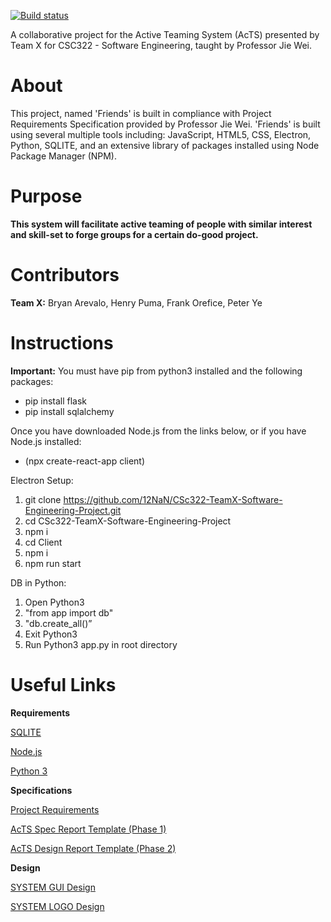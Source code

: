 
[![Build status](https://travis-ci.org/USERNAME/travis-lab.svg?master)](https://travis-ci.org/BryAre)

A collaborative project for the Active Teaming System (AcTS) presented by Team X for CSC322 - Software Engineering, taught by Professor Jie Wei.

# About

This project, named 'Friends' is built in compliance with Project Requirements Specification provided by Professor Jie Wei. 
'Friends' is built using several multiple tools including: JavaScript, HTML5, CSS, Electron, Python, SQLITE, and an extensive library of packages installed using Node Package Manager (NPM).

# Purpose 

**This system will facilitate active teaming of people with similar interest and skill-set to forge groups for a certain do-good project.**
    
# Contributors

 **Team X:** Bryan Arevalo, Henry Puma, Frank Orefice, Peter Ye

# Instructions 
**Important:**
You must have pip from python3 installed and the following packages:
- pip install flask
- pip install sqlalchemy

Once you have downloaded Node.js from the links below, or if you have Node.js installed:

- (npx create-react-app client)

Electron Setup:
1) git clone https://github.com/12NaN/CSc322-TeamX-Software-Engineering-Project.git
2) cd CSc322-TeamX-Software-Engineering-Project
3) npm i 
4) cd Client 
5) npm i 
6) npm run start

DB in Python:
1) Open Python3
2) "from app import db" 
3) "db.create_all()”
4) Exit Python3
5) Run Python3 app.py in root directory

# Useful Links

**Requirements**

[SQLITE](https://www.sqlite.org/download.html)

[Node.js](https://nodejs.org/en/)

[Python 3](https://www.python.org/downloads/)


**Specifications**

[Project Requirements](http://www-cs.ccny.cuny.edu/~csjie/322/s20/spec_s20.docx)

[AcTS Spec Report Template (Phase 1)](http://www-cs.ccny.cuny.edu/~csjie/322/spec_sample.pdf)
    
[AcTS Design Report Template (Phase 2)](http://www-cs.engr.ccny.cuny.edu/~csjie/322/design.txt)

**Design**

[SYSTEM GUI Design](https://www.figma.com/file/CgbIsCtYQ9D9REkQMNbv2t/FRIENDS)   

[SYSTEM LOGO Design](https://www.figma.com/file/mOJMLtp8PFP2AAUi3ncpE1/Untitled?node-id=0%3A1)

    

    


            